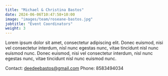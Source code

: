 ```yaml
---
title: "Michael & Christina Bastos"
date: 2024-06-06T10:47:58+10:00
image: "images/team/roseane-bastos.jpg"
jobtitle: "Event Coordinators"
weight: 3
---
```


Lorem ipsum dolor sit amet, consectetur adipiscing elit. Donec euismod, nisi vel consectetur interdum, nisl nunc egestas nunc, vitae tincidunt nisl nunc euismod nunc. Donec euismod, nisi vel consectetur interdum, nisl nunc egestas nunc, vitae tincidunt nisl nunc euismod nunc.

Contact: deedeebastos@gmail.com
Phone: 8583494034
